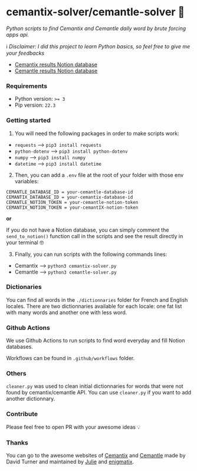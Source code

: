# cemantix-solver/cemantle-solver 🐍

*Python scripts to find Cemantix and Cemantle daily word by brute forcing apps api.* 

ℹ️ *Disclaimer: I did this project to learn Python basics, so feel free to give me your feedbacks*

- [Cemantix results Notion database](https://bead-cylinder-699.notion.site/fe486d80a5994c02af48af8dbe3d4f96?v=59ad4e14485d477da756a04999190730)
- [Cemantle results Notion database](https://bead-cylinder-699.notion.site/6440b74a3e6f4d9c9819e0e40eb6613d?v=4db027d34f11496ca09786f996703914)

### Requirements

- Python version: `>= 3`
- Pip version: `22.3`

### Getting started

1. You will need the following packages in order to make scripts work:
- `requests` --> `pip3 install requests`
- `python-dotenv` --> `pip3 install python-dotenv`
- `numpy` --> `pip3 install numpy`
- `datetime` --> `pip3 install datetime`

2. Then, you can add a `.env` file at the root of your folder with those env variables:
```
CEMANTLE_DATABASE_ID = your-cemantle-database-id
CEMANTIX_DATABASE_ID = your-cemantix-database-id
CEMANTLE_NOTION_TOKEN = your-cemantle-notion-token
CEMANTIX_NOTION_TOKEN = your-cemantIX-notion-token
```

**or**

If you do not have a Notion database, you can simply comment the `send_to_notion()` function call in the scripts and see the result directly in your terminal 🤓


3. Finally, you can run scripts with the following commands lines:
- Cemantix --> `python3 cemantix-solver.py`
- Cemantle --> `python3 cemantle-solver.py`

### Dictionaries

You can find all words in the `./dictionnaries` folder for French and English locales. There are two dictionnaries available for each locale: one fat list with many words and another one with less word.

### Github Actions

We use Github Actions to run scripts to find word everyday and fill Notion databases.

Workflows can be found in `.github/workflows` folder.

### Others

`cleaner.py` was used to clean initial dictionnaries for words that were not found by cemantix/cemantle API. You can use `cleaner.py` if you want to add another dictionnary.

### Contribute
Please feel free to open PR with your awesome ideas 💡

### Thanks

You can go to the awesome websites of [Cemantix](https://cemantix.certitudes.org/) and [Cemantle](https://cemantle.certitudes.org/) made by David Turner and maintained by [Julie](https://twitter.com/cemantle) and [enigmatix](https://twitter.com/enigmathix).
